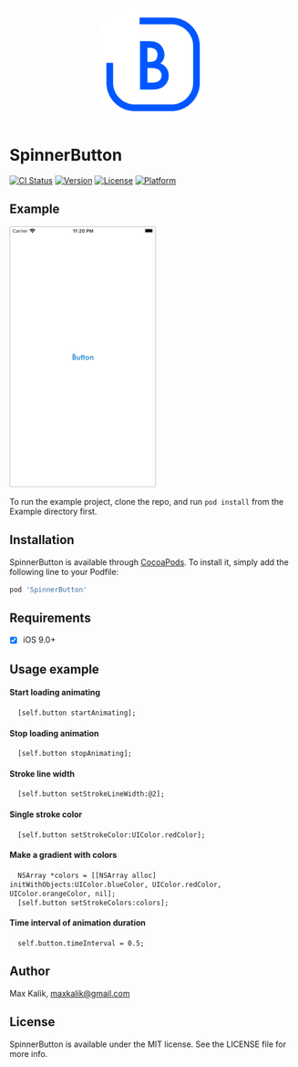 <p align="center">
<img src="icon.jpg" style="border-radius: 60px" width="200" />
</p>

# SpinnerButton

[![CI Status](https://img.shields.io/travis/maxkalik/SpinnerButton.svg?style=flat)](https://travis-ci.org/maxkalik/SpinnerButton)
[![Version](https://img.shields.io/cocoapods/v/SpinnerButton.svg?style=flat)](https://cocoapods.org/pods/SpinnerButton)
[![License](https://img.shields.io/cocoapods/l/SpinnerButton.svg?style=flat)](https://cocoapods.org/pods/SpinnerButton)
[![Platform](https://img.shields.io/cocoapods/p/SpinnerButton.svg?style=flat)](https://cocoapods.org/pods/SpinnerButton)

## Example

<img src="spinner-button.gif" style="border: 1px solid silver; border-radius: 2px">

To run the example project, clone the repo, and run `pod install` from the Example directory first.

## Installation

SpinnerButton is available through [CocoaPods](https://cocoapods.org). To install
it, simply add the following line to your Podfile:

```ruby
pod 'SpinnerButton'
```

## Requirements

- [x] iOS 9.0+

## Usage example

#### Start loading animating

```objc
  [self.button startAnimating];
```

#### Stop loading animation

```objc
  [self.button stopAnimating];
```

#### Stroke line width

```objc
  [self.button setStrokeLineWidth:@2];
```

#### Single stroke color

```objc
  [self.button setStrokeColor:UIColor.redColor];
```

#### Make a gradient with colors

```objc
  NSArray *colors = [[NSArray alloc] initWithObjects:UIColor.blueColor, UIColor.redColor, UIColor.orangeColor, nil];
  [self.button setStrokeColors:colors];
```

#### Time interval of animation duration

```objc
  self.button.timeInterval = 0.5;
```

## Author

Max Kalik, maxkalik@gmail.com

## License

SpinnerButton is available under the MIT license. See the LICENSE file for more info.

